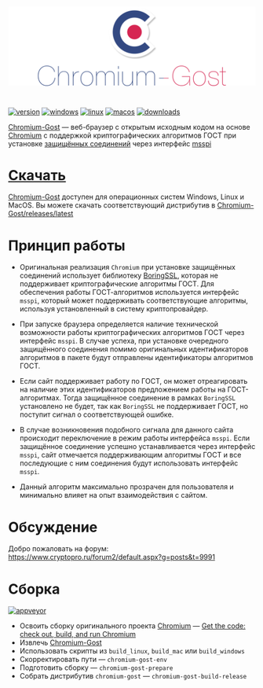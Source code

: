 <h3 align="center">
  <img src="extra/chromium-gost-header.png"/>
</h3>

#

[![version](https://img.shields.io/github/release/deemru/Chromium-Gost.svg)](https://github.com/deemru/Chromium-Gost/releases/latest)
[![windows](https://img.shields.io/badge/windows-supported-brightgreen.svg)](https://github.com/deemru/Chromium-Gost/releases/latest)
[![linux](https://img.shields.io/badge/linux-supported-brightgreen.svg)](https://github.com/deemru/Chromium-Gost/releases/latest)
[![macos](https://img.shields.io/badge/macos-supported-brightgreen.svg)](https://github.com/deemru/Chromium-Gost/releases/latest)
[![downloads](https://img.shields.io/github/downloads/deemru/Chromium-Gost/total)](https://github.com/deemru/Chromium-Gost/releases/latest)

[Chromium-Gost](https://github.com/deemru/Chromium-Gost) — веб-браузер с открытым исходным кодом на основе [Chromium](https://ru.wikipedia.org/wiki/Chromium) с поддержкой криптографических алгоритмов ГОСТ при установке [защищённых соединений](https://ru.wikipedia.org/wiki/TLS) через интерфейс [msspi](https://github.com/deemru/msspi)

# [Скачать](https://github.com/deemru/Chromium-Gost/releases/latest)
[Chromium-Gost](https://github.com/deemru/Chromium-Gost) доступен для операционных систем Windows, Linux и MacOS. Вы можете скачать соответствующий дистрибутив в [Chromium-Gost/releases/latest](https://github.com/deemru/Chromium-Gost/releases/latest)

# Принцип работы

- Оригинальная реализация `Chromium` при установке защищённых соединений использует библиотеку [BoringSSL](https://boringssl.googlesource.com/boringssl), которая не поддерживает криптографические алгоритмы  ГОСТ. Для обеспечения работы ГОСТ-алгоритмов используется интерфейс `msspi`, который может поддерживать соответствующие алгоритмы, используя установленный в систему криптопровайдер.

- При запуске браузера определяется наличие технической возможности работы криптографических алгоритмов ГОСТ через интерфейс `msspi`. В случае успеха, при установке очередного защищённого соединения помимо оригинальных идентификаторов алгоритмов в пакете будут отправлены идентификаторы алгоритмов ГОСТ.

- Если сайт поддерживает работу по ГОСТ, он может отреагировать на наличие этих идентификаторов предложением работы на ГОСТ-алгоритмах. Тогда защищённое соединение в рамках `BoringSSL` установлено не будет, так как `BoringSSL` не поддерживает ГОСТ, но поступит сигнал о соответствующей ошибке.

- В случае возникновения подобного сигнала для данного сайта происходит переключение в режим работы интерфейса `msspi`. Если защищённое соединение успешно устанавливается через интерфейс `msspi`, сайт отмечается поддерживающим алгоритмы ГОСТ и все последующие с ним соединения будут использовать интерфейс `msspi`.

- Данный алгоритм максимально прозрачен для пользователя и минимально влияет на опыт взаимодействия с сайтом.

# Обсуждение

Добро пожаловать на форум: https://www.cryptopro.ru/forum2/default.aspx?g=posts&t=9991

# Сборка

[![appveyor](https://img.shields.io/appveyor/ci/deemru/Chromium-Gost.svg?label=appveyor)](https://ci.appveyor.com/project/deemru/Chromium-Gost)

- Освоить сборку оригинального проекта [Chromium](https://chromium.googlesource.com/chromium/src/+/master/docs/README.md) — [Get the code: check out, build, and run Chromium]( https://chromium.googlesource.com/chromium/src/+/master/docs/get_the_code.md)
- Извлечь [Chromium-Gost](https://github.com/deemru/Chromium-Gost)
- Использовать скрипты из `build_linux`, `build_mac` или `build_windows`
- Скорректировать пути — `chromium-gost-env`
- Подготовить сборку — `chromium-gost-prepare`
- Собрать дистрибутив `chromium-gost` — `chromium-gost-build-release`
